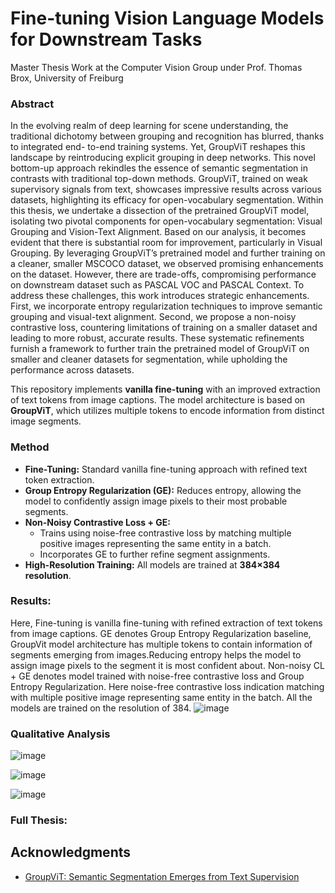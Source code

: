 # Fine-tuning Vision Language Models for Downstream Tasks
Master Thesis Work at the Computer Vision Group under Prof. Thomas Brox, University of Freiburg

### Abstract
In the evolving realm of deep learning for scene understanding, the traditional
dichotomy between grouping and recognition has blurred, thanks to integrated end-
to-end training systems. Yet, GroupViT reshapes this landscape by reintroducing
explicit grouping in deep networks. This novel bottom-up approach rekindles the
essence of semantic segmentation in contrasts with traditional top-down methods.
GroupViT, trained on weak supervisory signals from text, showcases impressive results
across various datasets, highlighting its efficacy for open-vocabulary segmentation.
Within this thesis, we undertake a dissection of the pretrained GroupViT model,
isolating two pivotal components for open-vocabulary segmentation: Visual Grouping
and Vision-Text Alignment. Based on our analysis, it becomes evident that there is
substantial room for improvement, particularly in Visual Grouping. By leveraging
GroupViT’s pretrained model and further training on a cleaner, smaller MSCOCO
dataset, we observed promising enhancements on the dataset. However, there are
trade-offs, compromising performance on downstream dataset such as PASCAL VOC
and PASCAL Context.
To address these challenges, this work introduces strategic enhancements. First,
we incorporate entropy regularization techniques to improve semantic grouping and
visual-text alignment. Second, we propose a non-noisy contrastive loss, countering
limitations of training on a smaller dataset and leading to more robust, accurate
results.
These systematic refinements furnish a framework to further train the pretrained
model of GroupViT on smaller and cleaner datasets for segmentation, while upholding
the performance across datasets.

This repository implements **vanilla fine-tuning** with an improved extraction of text tokens from image captions. The model architecture is based on **GroupViT**, which utilizes multiple tokens to encode information from distinct image segments.

### Method
- **Fine-Tuning:** Standard vanilla fine-tuning approach with refined text token extraction.
- **Group Entropy Regularization (GE):** Reduces entropy, allowing the model to confidently assign image pixels to their most probable segments.
- **Non-Noisy Contrastive Loss + GE:**
  - Trains using noise-free contrastive loss by matching multiple positive images representing the same entity in a batch.
  - Incorporates GE to further refine segment assignments.
- **High-Resolution Training:** All models are trained at **384×384 resolution**.


### Results:
Here, Fine-tuning is vanilla fine-tuning with
refined extraction of text tokens from image captions. GE denotes Group Entropy Regularization baseline, GroupVit model architecture has multiple tokens to contain information of segments emerging from images.Reducing entropy helps the model to assign image pixels to the segment it is most confident about.
Non-noisy CL + GE denotes model trained with noise-free contrastive
loss and Group Entropy Regularization. Here noise-free contrastive loss indication matching with multiple positive image representing same entity in the batch. All the models are trained on
the resolution of 384.
![image](https://github.com/user-attachments/assets/289e2555-0322-40bd-b9d9-9a780154d952)

### Qualitative Analysis
![image](https://github.com/user-attachments/assets/da616fdb-6f3f-4ee2-8a48-045ceb23d6eb)

![image](https://github.com/user-attachments/assets/7c659e78-ffd2-4d73-a3ff-3658d347d440)


![image](https://github.com/user-attachments/assets/5b55b38d-88a2-4754-9cda-94b45e68e517)

### Full Thesis: 

## Acknowledgments
- [GroupViT: Semantic Segmentation Emerges from Text Supervision](https://arxiv.org/abs/2202.11094)
